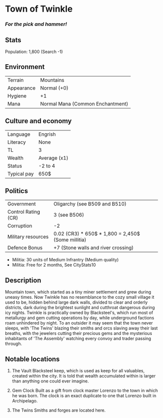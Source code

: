 Town of Twinkle
=========
### *For the pick and hammer!* ###

Stats
---------------

Population: 1,800 (Search -1)

Environment
--------------

|               |               |
|---------------|:-------------
| Terrain       | Mountains
| Appearance    | Normal (+0)
| Hygiene       | +1
| Mana          | Normal Mana (Common Enchantment)


Culture and economy
--------------

|               |               |
|---------------|:--------------|
| Language      | Engrish       |
| Literacy      | None          |
| TL            | 3             |
| Wealth        | Average (x1)  |
| Status        | -2 to 4       |
| Typical pay   | 650$          |

Politics
--------------

|               |               |
|---------------|:-------------
| Government    | Oligarchy (see B509 and B510)
| Control Rating (CR)| 3 (see B506)
| Corruption    | -2 
| Military resources | 0.02 (CR3) * 650$ * 1,800 = 2,450$ (Some millitia)
| Defence Bonus | +7 (Stone walls and river crossing)
* Militia: 30 units of Medium Infrantry (Medium quality)
* Militia: Free for 2 months, See CityStats10


Description
--------------
Mountain town, which started as a tiny miner settlement and grew during uneasy
times. Now Twinkle has no resemblance to the cozy small village it used to be,
hidden behind large dark walls, divided to clear and orderly districts, dark
during the brightest sunlight and cutthroat dangerous during icy nights.
Twinkle is practically owned by Blacksteel's, which run most of metallurgy and 
gem cutting operations by day, while underground factions roam unhindered by night.
To an outsider it may seem that the town never sleeps, with 'The Twins' blazing
their smiths and orcs slaving away their last breaths, with the jewelers cutting
their precious gems and the mysterious inhabitants of 'The Assembly' watching
every convoy and trader passing through.

Notable locations
--------------
1.  The Vault
    Blacksteel keep, which is used as keep for all valuables, created within the
    city. It is told that wealth accumulated within is larger than anything one
    could ever imagine.

2.  Gem Clock
    Built as a gift from clock master Lorenzo to the town in which he was born.
    The clock is an exact duplicate to one that Lorenzo built in Archipelago.

3.  The Twins
    Smiths and forges are located here.




